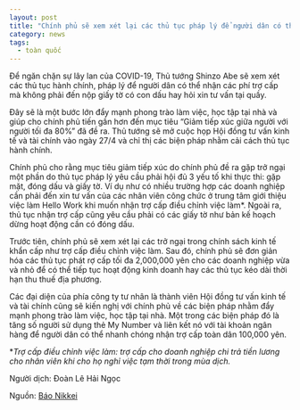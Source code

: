```yaml
---
layout: post
title: "Chính phủ sẽ xem xét lại các thủ tục pháp lý để người dân có thể  nhận hỗ trợ online trong đợt dịch COVID-19"
category: news
tags: 
  - toàn quốc
---
```


Để ngăn chặn sự lây lan của COVID-19, Thủ tướng Shinzo Abe sẽ xem xét các thủ tục hành chính, pháp lý để người dân có thể nhận các phí trợ cấp mà không phải đến nộp giấy tờ có con dấu hay hỏi xin tư vấn tại quầy.

Đây sẽ là một bước lớn đẩy mạnh phong trào làm việc, học tập tại nhà và giúp cho chính phủ tiến gần hơn đến mục tiêu “Giảm tiếp xúc giữa người với người tối đa 80%” đã đề ra. Thủ tướng sẽ mở cuộc họp Hội đồng tư vấn kinh tế và tài chính vào ngày 27/4 và chỉ thị các biện pháp nhằm cải cách thủ tục hành chính.

Chính phủ cho rằng mục tiêu giảm tiếp xúc do chính phủ đề ra gặp trở ngại một phần do thủ tục pháp lý yêu cầu phải hội đủ 3 yếu tố khi thực thi: gặp mặt, đóng dấu và giấy tờ. Ví dụ như có nhiều trường hợp các doanh nghiệp cần phải đến xin tư vấn của các nhân viên công chức ở trung tâm giới thiệu việc làm Hello Work khi muốn nhận trợ cấp điều chỉnh việc làm*. Ngoài ra, thủ tục nhận trợ cấp cũng yêu cầu phải có các giấy tờ như bản kế hoạch dừng hoạt động cần có đóng dấu.

Trước tiên, chính phủ sẽ xem xét lại các trở ngại trong chính sách kinh tế khẩn cấp như trợ cấp điều chỉnh việc làm. Sau đó, chính phủ sẽ đơn giản hóa các thủ tục phát rợ cấp tối đa 2,000,000 yên cho các doanh nghiệp vừa và nhỏ để có thể tiếp tục hoạt động kinh doanh hay các thủ tục kéo dài thời hạn thu thuế địa phương.

Các đại diện của phía công ty tư nhân là thành viên Hội đồng tư vấn kinh tế và tài chính cũng sẽ kiến nghị với chính phủ về các biện pháp nhằm đẩy mạnh phong trào làm việc, học tập tại nhà. Một trong các biện pháp đó là tăng số người sử dụng thẻ My Number và liên kết nó với tài khoản ngân hàng để người dân có thể nhanh chóng nhận trợ cấp toàn dân 100,000 yên.

**Trợ cấp điều chỉnh việc làm: trợ cấp cho doanh nghiệp chi trả tiền lương cho nhân viên khi cho họ nghỉ việc tạm thời trong mùa dịch.*

Người dịch: Đoàn Lê Hải Ngọc

Nguồn: [Báo Nikkei](https://www.nikkei.com/article/DGXMZO58509250V20C20A4MM8000/)
